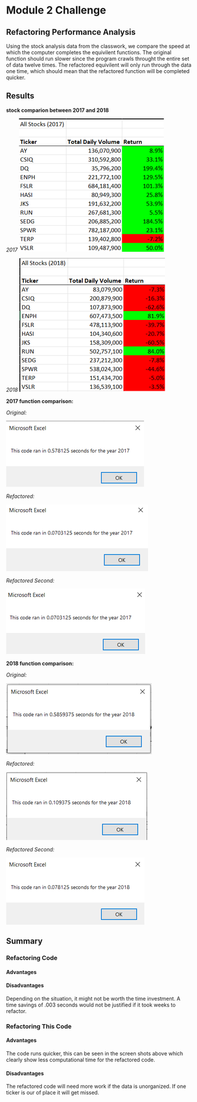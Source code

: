 # Module 2 Challenge
## Refactoring Performance Analysis 
Using the stock analysis data from the classwork, we compare the speed at which the computer completes the equivilent functions. The original function should run slower since the program crawls throught the entire set of data twelve times. The refactored equivilent will only run through the data one time, which should mean that the refactored function will be completed quicker.

## Results

**stock comparion between 2017 and 2018**

*2017*
![2017 Results](/Resources/2017-all-stocks.png)

*2018*
![2018 Results](/Resources/2018-all-stocks.png)

**2017 function comparison:**

*Original:*

![VBA Challenge 2017](/Resources/VBA_Challenge_2017.png)

*Refactored:*

![Refactored first run](/Resources/VBA_Challenge_2017%20-%20refactored.png)

*Refactored Second:*

![Refactored second run](/Resources/VBA_Challenge_2017%20-%20refactored%20-%20second%20run.png)

**2018 function comparison:**

*Original:*

![VBA Challenge 2018](/Resources/VBA_Challenge_2018.png)

*Refactored:*

![Refactored first run](/Resources/VBA_Challenge_2018%20-%20refactored.png)

*Refactored Second:*

![Refactored second run](/Resources/VBA_Challenge_2018%20-%20refactored%20-%20second%20run.png)


## Summary

### Refactoring Code
#### Advantages
#### Disadvantages
Depending on the situation, it might not be worth the time investment. A time savings of .003 seconds would not be justified if it took weeks to refactor. 

### Refactoring This Code

#### Advantages
The code runs quicker, this can be seen in the screen shots above which clearly show less computational time for the refactored code.



#### Disadvantages
The refactored code will need more work if the data is unorganized. If one ticker is our of place it will get missed. 